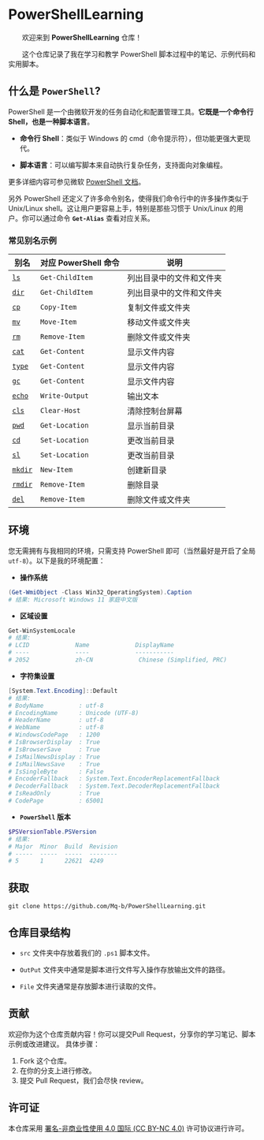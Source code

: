 # PowerShellLearning

&emsp;&emsp;欢迎来到 **PowerShellLearning** 仓库！

&emsp;&emsp;这个仓库记录了我在学习和教学 PowerShell 脚本过程中的笔记、示例代码和实用脚本。

## 什么是 `PowerShell`?

PowerShell 是一个由微软开发的任务自动化和配置管理工具。**它既是一个命令行 Shell，也是一种脚本语言**。

- **命令行 Shell**：类似于 Windows 的 cmd（命令提示符），但功能更强大更现代。

- **脚本语言**：可以编写脚本来自动执行复杂任务，支持面向对象编程。

更多详细内容可参见微软 [PowerShell 文档](https://learn.microsoft.com/zh-cn/powershell/scripting/overview?view=powershell-7.4)。

另外 PowerShell 还定义了许多命令别名，使得我们命令行中的许多操作类似于 Unix/Linux shell。这让用户更容易上手，特别是那些习惯于 Unix/Linux 的用户。你可以通过命令 **`Get-Alias`** 查看对应关系。

### 常见别名示例

| 别名  | 对应 PowerShell 命令   | 说明                          |
|-------|-----------------------|-----------------------------|
| [`ls`](https://learn.microsoft.com/zh-cn/powershell/module/microsoft.powershell.management/get-childitem)  | `Get-ChildItem`       | 列出目录中的文件和文件夹     |
| [`dir`](https://learn.microsoft.com/zh-cn/powershell/module/microsoft.powershell.management/get-childitem) | `Get-ChildItem`       | 列出目录中的文件和文件夹     |
| [`cp`](https://learn.microsoft.com/zh-cn/powershell/module/microsoft.powershell.management/copy-item)  | `Copy-Item`           | 复制文件或文件夹             |
| [`mv`](https://learn.microsoft.com/zh-cn/powershell/module/microsoft.powershell.management/move-item)  | `Move-Item`           | 移动文件或文件夹             |
| [`rm`](https://learn.microsoft.com/zh-cn/powershell/module/microsoft.powershell.management/remove-item)  | `Remove-Item`         | 删除文件或文件夹             |
| [`cat`](https://learn.microsoft.com/zh-cn/powershell/module/microsoft.powershell.management/get-content) | `Get-Content`         | 显示文件内容                 |
| [`type`](https://learn.microsoft.com/zh-cn/powershell/module/microsoft.powershell.management/get-content) | `Get-Content`         | 显示文件内容                 |
| [`gc`](https://learn.microsoft.com/zh-cn/powershell/module/microsoft.powershell.management/get-content)  | `Get-Content`         | 显示文件内容                 |
| [`echo`](https://learn.microsoft.com/zh-cn/powershell/module/microsoft.powershell.utility/write-output)  | `Write-Output`        | 输出文本                     |
| [`cls`](https://learn.microsoft.com/zh-cn/powershell/module/microsoft.powershell.utility/clear-host)  | `Clear-Host`          | 清除控制台屏幕               |
| [`pwd`](https://learn.microsoft.com/zh-cn/powershell/module/microsoft.powershell.management/get-location)  | `Get-Location`        | 显示当前目录                 |
| [`cd`](https://learn.microsoft.com/zh-cn/powershell/module/microsoft.powershell.management/set-location)  | `Set-Location`        | 更改当前目录                 |
| [`sl`](https://learn.microsoft.com/zh-cn/powershell/module/microsoft.powershell.management/set-location)  | `Set-Location`        | 更改当前目录                 |
| [`mkdir`](https://learn.microsoft.com/zh-cn/powershell/module/microsoft.powershell.management/new-item)  | `New-Item`           | 创建新目录                   |
| [`rmdir`](https://learn.microsoft.com/zh-cn/powershell/module/microsoft.powershell.management/remove-item) | `Remove-Item`        | 删除目录                     |
| [`del`](https://learn.microsoft.com/zh-cn/powershell/module/microsoft.powershell.management/remove-item)  | `Remove-Item`         | 删除文件或文件夹             |

## 环境

您无需拥有与我相同的环境，只需支持 PowerShell 即可（当然最好是开启了全局 `utf-8`）。以下是我的环境配置：

- **操作系统**

```PowerShell
(Get-WmiObject -Class Win32_OperatingSystem).Caption 
# 结果: Microsoft Windows 11 家庭中文版
```

- **区域设置**

```PowerShell
Get-WinSystemLocale
# 结果:
# LCID             Name             DisplayName
# ----             ----             -----------
# 2052             zh-CN             Chinese (Simplified, PRC)
```

- **字符集设置**

```Powershell
[System.Text.Encoding]::Default
# 结果:
# BodyName          : utf-8
# EncodingName      : Unicode (UTF-8)
# HeaderName        : utf-8
# WebName           : utf-8
# WindowsCodePage   : 1200
# IsBrowserDisplay  : True
# IsBrowserSave     : True
# IsMailNewsDisplay : True
# IsMailNewsSave    : True
# IsSingleByte      : False
# EncoderFallback   : System.Text.EncoderReplacementFallback
# DecoderFallback   : System.Text.DecoderReplacementFallback
# IsReadOnly        : True
# CodePage          : 65001
```

- **`PowerShell` 版本**

```PowerShell
$PSVersionTable.PSVersion
# 结果:
# Major  Minor  Build  Revision
# -----  -----  -----  --------
# 5      1      22621  4249
```

## 获取

```shell
git clone https://github.com/Mq-b/PowerShellLearning.git
```

## 仓库目录结构

- `src` 文件夹中存放着我们的 `.ps1` 脚本文件。

- `OutPut` 文件夹中通常是脚本进行文件写入操作存放输出文件的路径。

- `File` 文件夹通常是存放脚本进行读取的文件。

<!-- 还需思考 -->

## 贡献

欢迎你为这个仓库贡献内容！你可以提交Pull Request，分享你的学习笔记、脚本示例或改进建议。
具体步骤：

1. Fork 这个仓库。
2. 在你的分支上进行修改。
3. 提交 Pull Request，我们会尽快 review。

## 许可证

本仓库采用 [署名-非商业性使用 4.0 国际 (CC BY-NC 4.0)](https://creativecommons.org/licenses/by-nc/4.0/deed.zh-hans) 许可协议进行许可。

